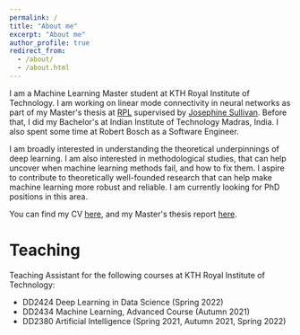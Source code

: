 ```yaml
---
permalink: /
title: "About me"
excerpt: "About me"
author_profile: true
redirect_from: 
  - /about/
  - /about.html
---
```


I am a Machine Learning Master student at KTH Royal Institute of Technology. I am working on linear mode connectivity in neural networks as part of my Master's thesis at [RPL](https://www.kth.se/is/rpl) supervised by [Josephine Sullivan](https://www.csc.kth.se/~sullivan/). Before that, I did my Bachelor's at Indian Institute of Technology Madras, India. I also spent some time at Robert Bosch as a Software Engineer.

I am broadly interested in understanding the theoretical underpinnings of deep learning. I am also interested in methodological studies, that can help uncover when machine learning methods fail, and how to fix them. I aspire to contribute to theoretically well-founded research that can help make machine learning more robust and reliable. I am currently looking for PhD positions in this area.

You can find my CV [here](files\adhithyan_CV.pdf), and my Master's thesis report [here](files\Adhithyan_Kalaivanan_thesis_report_DRAFT.pdf).

Teaching
======
Teaching Assistant for the following courses at KTH Royal Institute of Technology:
  * DD2424 Deep Learning in Data Science (Spring 2022)
  * DD2434 Machine Learning, Advanced Course (Autumn 2021)
  * DD2380 Artificial Intelligence (Spring 2021, Autumn 2021, Spring 2022)
